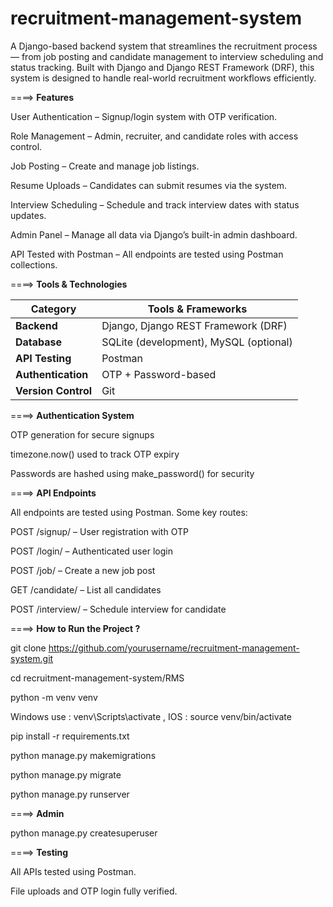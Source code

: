 # recruitment-management-system

A Django-based backend system that streamlines the recruitment process — from job posting and candidate management to interview scheduling and status tracking. Built with Django and Django REST Framework (DRF), this system is designed to handle real-world recruitment workflows efficiently.


 ====> **Features**

 User Authentication – Signup/login system with OTP verification.

 Role Management – Admin, recruiter, and candidate roles with access control.

 Job Posting – Create and manage job listings.

 Resume Uploads – Candidates can submit resumes via the system.

 Interview Scheduling – Schedule and track interview dates with status updates.

 Admin Panel – Manage all data via Django’s built-in admin dashboard.

 API Tested with Postman – All endpoints are tested using Postman collections.




====> **Tools & Technologies**

| Category            | Tools & Frameworks                     |
| ------------------- | -------------------------------------- |
| **Backend**         | Django, Django REST Framework (DRF)    |
| **Database**        | SQLite (development), MySQL (optional) |
| **API Testing**     | Postman                                |
| **Authentication**  | OTP + Password-based                   |
| **Version Control** | Git                                    |



====> **Authentication System**

OTP generation for secure signups

timezone.now() used to track OTP expiry

Passwords are hashed using make_password() for security


====> **API Endpoints**

All endpoints are tested using Postman.
Some key routes:

POST /signup/ – User registration with OTP

POST /login/ – Authenticated user login

POST /job/ – Create a new job post

GET /candidate/ – List all candidates

POST /interview/ – Schedule interview for candidate



====> **How to Run the Project ?**


git clone https://github.com/yourusername/recruitment-management-system.git

cd recruitment-management-system/RMS

python -m venv venv

 Windows use : venv\Scripts\activate , IOS : source venv/bin/activate  

pip install -r requirements.txt

python manage.py makemigrations

python manage.py migrate

python manage.py runserver

====> **Admin**

python manage.py createsuperuser

====> **Testing**

All APIs tested using Postman.

File uploads and OTP login fully verified.




